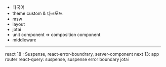 - 다국어
- theme custom & 다크모드
- msw
- layout
- jotai
- unit component => composition component
- middleware
---
react 18 : Suspense, react-error-boundrary, server-component
next 13: app router
react-query: suspense, suspense error boundary
jotai